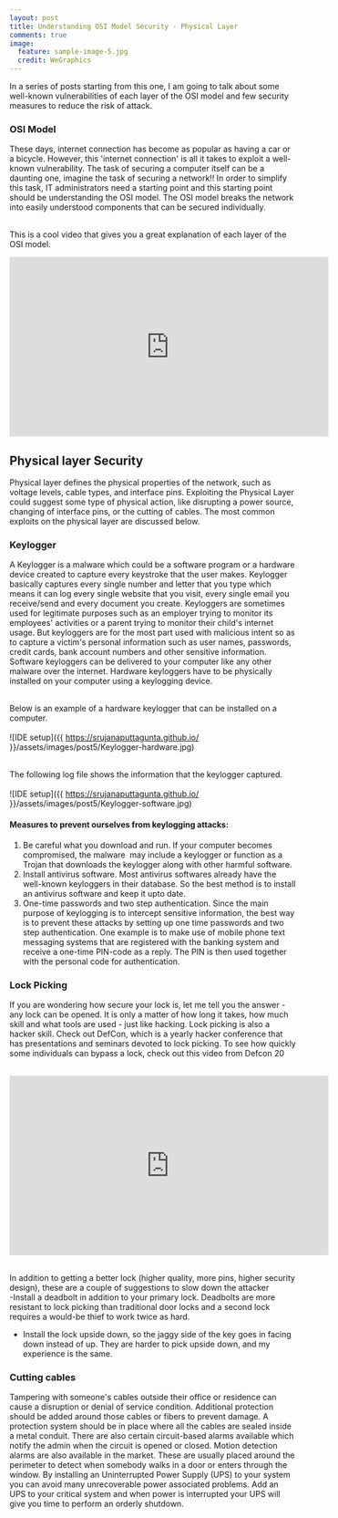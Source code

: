 ```yaml
---
layout: post
title: Understanding OSI Model Security - Physical Layer
comments: true
image:
  feature: sample-image-5.jpg
  credit: WeGraphics
---
```


In a series of posts starting from this one, I am going to talk about some well-known vulnerabilities of each layer of the OSI model and few security measures to reduce the risk of attack. <br/>

### OSI Model

These days, internet connection has become as popular as having a car or a bicycle. However, this 'internet connection' is all it takes to exploit a well-known vulnerability. The task of securing a computer itself can be a daunting one, imagine the task of securing a network!! In order to simplify this task, IT administrators need a starting point and this starting point should be understanding the OSI model. The OSI model breaks the network into easily understood components that can be secured individually.<br/>

<br/>This is a cool video that gives you a great explanation of each layer of the OSI model.<br/>
<iframe width="560" height="315" src="https://www.youtube.com/embed/-6Uoku-M6oY" frameborder="0" allowfullscreen></iframe><br/>


## Physical layer Security
Physical layer defines the physical properties of the network, such as voltage levels,
cable types, and interface pins. Exploiting the Physical Layer could suggest some type
of physical action, like disrupting a power source, changing of interface pins, or the
cutting of cables. The most common exploits on the physical layer are discussed below. <br/>

### Keylogger
A Keylogger is a malware which could be a software program or a hardware device created to capture every keystroke that the user makes. Keylogger basically captures every single number and letter that you type which means it can log every single website that you visit, every single email you receive/send and every document you create. Keyloggers are sometimes used for legitimate purposes such as an employer trying to monitor its employees' activities or a parent trying to monitor their child's internet usage. But keyloggers are for the most part used with malicious intent so as to capture a victim's personal information such as user names, passwords, credit cards, bank account numbers and other sensitive information. Software keyloggers can be delivered to your computer like any other malware over the internet. Hardware keyloggers have to be physically installed on your computer using a keylogging device.<br/>

<br/>Below is an example of a hardware keylogger that can be installed on a computer.<br/>
<br/>![IDE setup]({{ https://srujanaputtagunta.github.io/ }}/assets/images/post5/Keylogger-hardware.jpg)<br/>

<br/>The following log file shows the information that the keylogger captured. <br/>
<br/>![IDE setup]({{ https://srujanaputtagunta.github.io/ }}/assets/images/post5/Keylogger-software.jpg)<br/>


#### Measures to prevent ourselves from keylogging attacks:<br/>
1. Be careful what you download and run. If your computer becomes compromised, the malware  may include a keylogger or function as a Trojan that downloads the keylogger along with other harmful software.<br/>
2. Install antivirus software. Most antivirus softwares already have the well-known keyloggers in their database. So the best method is to install an antivirus software and keep it upto date.<br/>
3. One-time passwords and two step authentication. Since the main purpose of keylogging is to intercept sensitive information, the best way is to prevent these attacks by setting up one time passwords and two step authentication. One example is to make use of mobile phone text messaging systems that are registered with the banking system and receive a one-time PIN-code as a reply. The PIN is then used together with the personal code for authentication. <br/>
	
	
### Lock Picking
If you are wondering how secure your lock is, let me tell you the answer - any lock can be opened. It is only a matter of how long it takes, how much skill and what tools are used - just like hacking. Lock picking is also a hacker skill. Check out DefCon, which is a yearly hacker conference that has presentations and seminars devoted to lock picking. To see how quickly some individuals can bypass a lock, check out this video from Defcon 20 <br/>

<br/>
<iframe width="560" height="315" src="https://www.youtube.com/embed/Um3l47yyCEQ" frameborder="0" allowfullscreen></iframe>
<br/>

	
<br/>In addition to getting a better lock (higher quality, more pins, higher security design), these are a couple of suggestions to slow down the attacker<br/>
-Install a deadbolt in addition to your primary lock. Deadbolts are more resistant to lock picking than traditional door locks and a second lock requires a would-be thief to work twice as hard.<br/>
- Install the lock upside down, so the jaggy side of the key goes in facing down instead of up.  They are harder to pick upside down, and my experience is the same.<br/>
	

### Cutting cables
Tampering with someone's cables outside their office or residence can cause a disruption or denial of service condition. Additional protection should be added around those cables or fibers to prevent damage. A protection system should be in place where all the cables are sealed inside a metal conduit. There are also certain circuit-based alarms available which notify the admin when the circuit is opened or closed. Motion detection alarms are also available in the market. These are usually placed around the perimeter to detect when somebody walks in a door or enters through the window. By installing an Uninterrupted Power Supply (UPS) to your system you can avoid many unrecoverable power associated problems. Add an UPS to your critical system and when power is interrupted your UPS will give you time to perform an orderly shutdown. <br/>
